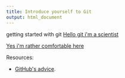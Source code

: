 ```yaml
---
title: Introduce yourself to Git
output: html_document
---
```


getting started with git
[Hello git i'm a scientist](01_git_introduce)

[Yes i'm rather comfortable here](01_git_cache)

Resources:

* [GitHub's advice](https://help.github.com/articles/set-up-git).